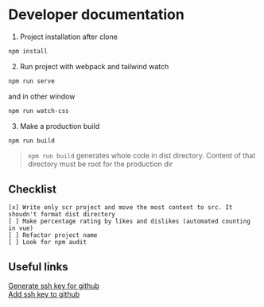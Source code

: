 # Developer documentation

1. Project installation after clone

```bash
npm install
```

2. Run project with webpack and tailwind watch

```bash
npm run serve
```

and in other window

```bash
npm run watch-css
```

3. Make a production build

```bash
npm run build
```

> `npm run build` generates whole code in dist directory. Content of that directory must be root for the production dir

## Checklist

    [x] Write only scr project and move the most content to src. It shoudn't format dist directory
    [ ] Make percentage rating by likes and dislikes (automated counting in vue)
    [ ] Refactor project name
    [ ] Look for npm audit

## Useful links

[Generate ssh key for github](https://docs.github.com/en/authentication/connecting-to-github-with-ssh/generating-a-new-ssh-key-and-adding-it-to-the-ssh-agent)  
[Add ssh key to github](https://docs.github.com/en/authentication/connecting-to-github-with-ssh/adding-a-new-ssh-key-to-your-github-account)
